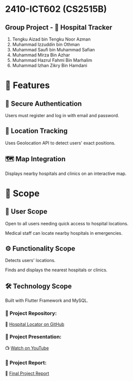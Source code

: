 # 2410-ICT602 (CS2515B)
## Group Project - 🏥 Hospital Tracker
1. Tengku Aizad bin Tengku Noor Azman
2. Muhammad Izzuddin bin Othman
3. Muhammad Saufi bin Muhammad Safian
4. Muhammad Mirza Bin Azhar
5. Muhammad Hazrul Fahmi Bin Marhalim
6. Muhammad Izhan Zikry Bin Hamdani

# 🌟 Features

## 🔐 Secure Authentication  
Users must register and log in with email and password.

## 📍 Location Tracking 
 Uses Geolocation API to detect users' exact positions.

## 🗺 Map Integration 
 Displays nearby hospitals and clinics on an interactive map.


# 🎯 Scope

## 👥 User Scope

Open to all users needing quick access to hospital locations.

Medical staff can locate nearby hospitals in emergencies.

## ⚙️ Functionality Scope

Detects users' locations.

Finds and displays the nearest hospitals or clinics.

## 🛠 Technology Scope

Built with Flutter Framework and MySQL.


### 📂 Project Repository:
🔗 [Hospital Locator on GitHub](https://github.com/goodbyeO0/flutter-group-project)

### 🎥 Project Presentation:
📺 [Watch on YouTube](https://youtu.be/cbJGxjCXFpk)

### 📄 Project Report:

📄 [Final Project Report](https://drive.google.com/drive/folders/1DLyllbjVRYIrmuq1DdJ_qK3xIUaGa6lX?usp=sharing)
